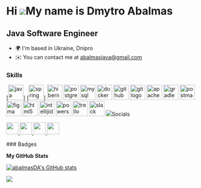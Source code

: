 Hi ![](https://user-images.githubusercontent.com/18350557/176309783-0785949b-9127-417c-8b55-ab5a4333674e.gif)My name is Dmytro Abalmas
======================================================================================================================================

Java Software Engineer
----------------------

* 🌍  I'm based in Ukraine, Dnipro
* ✉️  You can contact me at [abalmasjava@gmail.com](mailto:abalmasjava@gmail.com)

### Skills

<div align="left">
[<img src="https://cdn.jsdelivr.net/gh/devicons/devicon/icons/java/java-original.svg" height="40" alt="java logo" />]
[<img src="https://cdn.simpleicons.org/icons/springio.svg" height="40" alt="spring logo" />]
<img src="https://cdn.simpleicons.org/icons/hibernate.svg" height="40" alt="hibernate logo" />
<img src="https://cdn.jsdelivr.net/gh/devicons/devicon/icons/postgresql/postgresql-original.svg" height="40" alt="postgresql logo" />
<img src="https://cdn.jsdelivr.net/gh/devicons/devicon/icons/mysql/mysql-original.svg" height="40" alt="mysql logo" />
<img src="https://cdn.simpleicons.org/icons/docker.svg" height="40" alt="docker logo" />
<img src="https://cdn.simpleicons.org/icons/github.svg" height="40" alt="github logo" />
<img src="https://cdn.simpleicons.org/icons/git.svg" height="40" alt="git logo" />
<img src="https://cdn.simpleicons.org/icons/apache.svg" height="40" alt="apachemaven logo" />
<img src="https://cdn.simpleicons.org/icons/gradle.svg" height="40" alt="gradle logo" />
<img src="https://cdn.simpleicons.org/icons/postman.svg" height="40" alt="postman logo" />
<img src="https://cdn.simpleicons.org/icons/figma.svg" height="40" alt="figma logo" />
<img src="https://cdn.simpleicons.org/icons/html5.svg" height="40" alt="html5 logo" />
<img src="https://cdn.simpleicons.org/icons/intellijidea.svg" height="40" alt="intellijidea logo" />
<img src="https://cdn.simpleicons.org/icons/powershell.svg" height="40" alt="powershell logo" />
<img src="https://cdn.simpleicons.org/icons/trello.svg" height="40" alt="trello logo" />
<img src="https://cdn.simpleicons.org/icons/slack.svg" height="40" alt="slack logo" />
<img src="https://img.shields.io/badge/GitHub-181717.svg?style=for-the-badge&logo=GitHub&logoColor=white/>
</div>


### Socials

<p align="left"> <a href="https://www.dev.to/dmytroabalmas" target="_blank" rel="noreferrer"> <picture> <source media="(prefers-color-scheme: dark)" srcset="https://raw.githubusercontent.com/danielcranney/readme-generator/main/public/icons/socials/devdotto-dark.svg" /> <source media="(prefers-color-scheme: light)" srcset="https://raw.githubusercontent.com/danielcranney/readme-generator/main/public/icons/socials/devdotto.svg" /> <img src="https://raw.githubusercontent.com/danielcranney/readme-generator/main/public/icons/socials/devdotto.svg" width="32" height="32" /> </picture> </a> <a href="https://www.github.com/abalmasDA" target="_blank" rel="noreferrer"> <picture> <source media="(prefers-color-scheme: dark)" srcset="https://raw.githubusercontent.com/danielcranney/readme-generator/main/public/icons/socials/github-dark.svg" /> <source media="(prefers-color-scheme: light)" srcset="https://raw.githubusercontent.com/danielcranney/readme-generator/main/public/icons/socials/github.svg" /> <img src="https://raw.githubusercontent.com/danielcranney/readme-generator/main/public/icons/socials/github.svg" width="32" height="32" /> </picture> </a> <a href="https://www.linkedin.com/in/dmytro-abalmas-86301018a/" target="_blank" rel="noreferrer"> <picture> <source media="(prefers-color-scheme: dark)" srcset="https://raw.githubusercontent.com/danielcranney/readme-generator/main/public/icons/socials/linkedin-dark.svg" /> <source media="(prefers-color-scheme: light)" srcset="https://raw.githubusercontent.com/danielcranney/readme-generator/main/public/icons/socials/linkedin.svg" /> <img src="https://raw.githubusercontent.com/danielcranney/readme-generator/main/public/icons/socials/linkedin.svg" width="32" height="32" /> </picture> </a> <a href="https://www.stackoverflow.com/users/23618557/dmytro-abalmas" target="_blank" rel="noreferrer"> <picture> <source media="(prefers-color-scheme: dark)" srcset="undefined" /> <source media="(prefers-color-scheme: light)" srcset="https://raw.githubusercontent.com/danielcranney/readme-generator/main/public/icons/socials/stackoverflow.svg" /> <img src="https://raw.githubusercontent.com/danielcranney/readme-generator/main/public/icons/socials/stackoverflow.svg" width="32" height="32" /> </picture> </a></p>
### Badges

<b>My GitHub Stats</b>

<a href="http://www.github.com/abalmasDA"><img src="https://github-readme-stats.vercel.app/api?username=abalmasDA&show_icons=true&hide=&count_private=true&title_color=ef4444&text_color=ffffff&icon_color=ef4444&bg_color=0f172a&hide_border=true&show_icons=true" alt="abalmasDA's GitHub stats" /></a>

<a href="http://www.github.com/abalmasDA"><img src="https://github-readme-streak-stats.herokuapp.com/?user=abalmasDA&stroke=ffffff&background=0f172a&ring=ef4444&fire=ef4444&currStreakNum=ffffff&currStreakLabel=ef4444&sideNums=ffffff&sideLabels=ffffff&dates=ffffff&hide_border=true" /></a>

